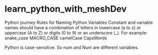 # learn_python_with_meshDev
Python journey
Rules for Naming Python Variables
Constant and variable names should have a combination of letters in lowercase (a to z) or uppercase (A to Z) or digits (0 to 9) or an underscore (_). For example:
snake_case
MACRO_CASE
camelCase
CapsWords



Python is case-sensitive. So num and Num are different variables. 
